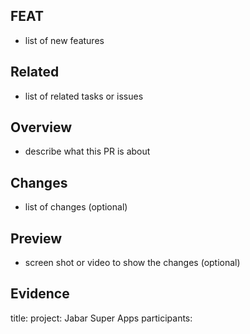 ## FEAT
- list of new features

## Related
- list of related tasks or issues

## Overview
- describe what this PR is about

## Changes
- list of changes (optional)

## Preview
- screen shot or video to show the changes (optional)

## Evidence
title:
project: Jabar Super Apps
participants: 
